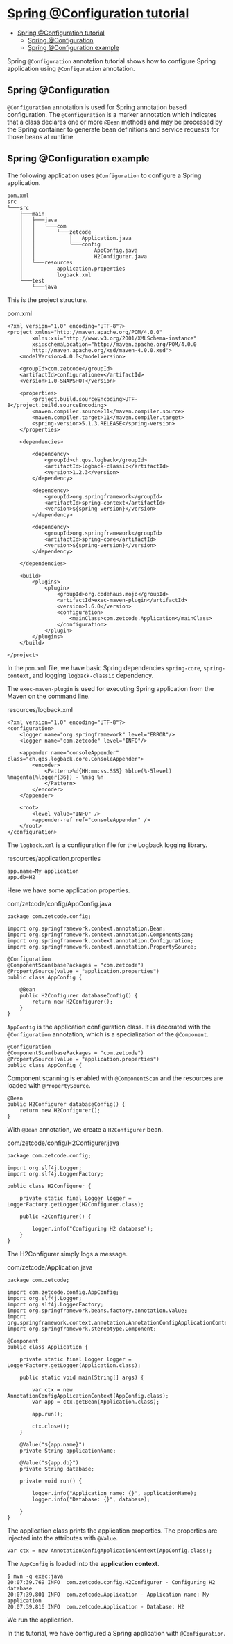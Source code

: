 # [Spring @Configuration tutorial](http://zetcode.com/spring/configuration/)

- [Spring @Configuration tutorial](#spring-configuration-tutorial)
  - [Spring @Configuration](#spring-configuration)
  - [Spring @Configuration example](#spring-configuration-example)

Spring `@Configuration` annotation tutorial shows how to configure Spring application using `@Configuration` annotation.

## Spring @Configuration

`@Configuration` annotation is used for Spring annotation based configuration. The `@Configuration` is a marker annotation which indicates that a class declares one or more `@Bean` methods and may be processed by the Spring container to generate bean definitions and service requests for those beans at runtime

## Spring @Configuration example

The following application uses `@Configuration` to configure a Spring application.

    pom.xml
    src
    └───src
        ├───main
        │   ├───java
        │   │   └───com
        │   │       └───zetcode
        │   │           │   Application.java
        │   │           └───config
        │   │                   AppConfig.java
        │   │                   H2Configurer.java
        │   └───resources
        │           application.properties
        │           logback.xml
        └───test
            └───java

This is the project structure.

pom.xml

    <?xml version="1.0" encoding="UTF-8"?>
    <project xmlns="http://maven.apache.org/POM/4.0.0"
            xmlns:xsi="http://www.w3.org/2001/XMLSchema-instance"
            xsi:schemaLocation="http://maven.apache.org/POM/4.0.0 
            http://maven.apache.org/xsd/maven-4.0.0.xsd">
        <modelVersion>4.0.0</modelVersion>

        <groupId>com.zetcode</groupId>
        <artifactId>configurationex</artifactId>
        <version>1.0-SNAPSHOT</version>

        <properties>
            <project.build.sourceEncoding>UTF-8</project.build.sourceEncoding>
            <maven.compiler.source>11</maven.compiler.source>
            <maven.compiler.target>11</maven.compiler.target>
            <spring-version>5.1.3.RELEASE</spring-version>
        </properties>

        <dependencies>

            <dependency>
                <groupId>ch.qos.logback</groupId>
                <artifactId>logback-classic</artifactId>
                <version>1.2.3</version>
            </dependency>

            <dependency>
                <groupId>org.springframework</groupId>
                <artifactId>spring-context</artifactId>
                <version>${spring-version}</version>
            </dependency>

            <dependency>
                <groupId>org.springframework</groupId>
                <artifactId>spring-core</artifactId>
                <version>${spring-version}</version>
            </dependency>

        </dependencies>

        <build>
            <plugins>
                <plugin>
                    <groupId>org.codehaus.mojo</groupId>
                    <artifactId>exec-maven-plugin</artifactId>
                    <version>1.6.0</version>
                    <configuration>
                        <mainClass>com.zetcode.Application</mainClass>
                    </configuration>
                </plugin>
            </plugins>
        </build>

    </project>

In the `pom.xml` file, we have basic Spring dependencies `spring-core`, `spring-context`, and logging `logback-classic` dependency.

The `exec-maven-plugin` is used for executing Spring application from the Maven on the command line.

resources/logback.xml

    <?xml version="1.0" encoding="UTF-8"?>
    <configuration>
        <logger name="org.springframework" level="ERROR"/>
        <logger name="com.zetcode" level="INFO"/>

        <appender name="consoleAppender" class="ch.qos.logback.core.ConsoleAppender">
            <encoder>
                <Pattern>%d{HH:mm:ss.SSS} %blue(%-5level) %magenta(%logger{36}) - %msg %n
                </Pattern>
            </encoder>
        </appender>

        <root>
            <level value="INFO" />
            <appender-ref ref="consoleAppender" />
        </root>
    </configuration>

The `logback.xml` is a configuration file for the Logback logging library.

resources/application.properties

    app.name=My application
    app.db=H2

Here we have some application properties.

com/zetcode/config/AppConfig.java

    package com.zetcode.config;

    import org.springframework.context.annotation.Bean;
    import org.springframework.context.annotation.ComponentScan;
    import org.springframework.context.annotation.Configuration;
    import org.springframework.context.annotation.PropertySource;

    @Configuration
    @ComponentScan(basePackages = "com.zetcode")
    @PropertySource(value = "application.properties")
    public class AppConfig {

        @Bean
        public H2Configurer databaseConfig() {
            return new H2Configurer();
        }
    }

`AppConfig` is the application configuration class. It is decorated with the `@Configuration` annotation, which is a specialization of the `@Component`.

    @Configuration
    @ComponentScan(basePackages = "com.zetcode")
    @PropertySource(value = "application.properties")
    public class AppConfig {

Component scanning is enabled with `@ComponentScan` and the resources are loaded with `@PropertySource`.

    @Bean
    public H2Configurer databaseConfig() {
        return new H2Configurer();
    }

With `@Bean` annotation, we create a `H2Configurer` bean.

com/zetcode/config/H2Configurer.java

    package com.zetcode.config;

    import org.slf4j.Logger;
    import org.slf4j.LoggerFactory;

    public class H2Configurer {

        private static final Logger logger = LoggerFactory.getLogger(H2Configurer.class);

        public H2Configurer() {

            logger.info("Configuring H2 database");
        }
    }

The H2Configurer simply logs a message.

com/zetcode/Application.java

    package com.zetcode;

    import com.zetcode.config.AppConfig;
    import org.slf4j.Logger;
    import org.slf4j.LoggerFactory;
    import org.springframework.beans.factory.annotation.Value;
    import org.springframework.context.annotation.AnnotationConfigApplicationContext;
    import org.springframework.stereotype.Component;

    @Component
    public class Application {

        private static final Logger logger = LoggerFactory.getLogger(Application.class);

        public static void main(String[] args) {

            var ctx = new AnnotationConfigApplicationContext(AppConfig.class);
            var app = ctx.getBean(Application.class);

            app.run();

            ctx.close();
        }

        @Value("${app.name}")
        private String applicationName;

        @Value("${app.db}")
        private String database;

        private void run() {

            logger.info("Application name: {}", applicationName);
            logger.info("Database: {}", database);

        }
    }

The application class prints the application properties. The properties are injected into the attributes with `@Value`.

    var ctx = new AnnotationConfigApplicationContext(AppConfig.class);

The `AppConfig` is loaded into the **application context**.

    $ mvn -q exec:java
    20:07:39.769 INFO  com.zetcode.config.H2Configurer - Configuring H2 database 
    20:07:39.801 INFO  com.zetcode.Application - Application name: My application 
    20:07:39.816 INFO  com.zetcode.Application - Database: H2 

We run the application.

In this tutorial, we have configured a Spring application with `@Configuration`.
